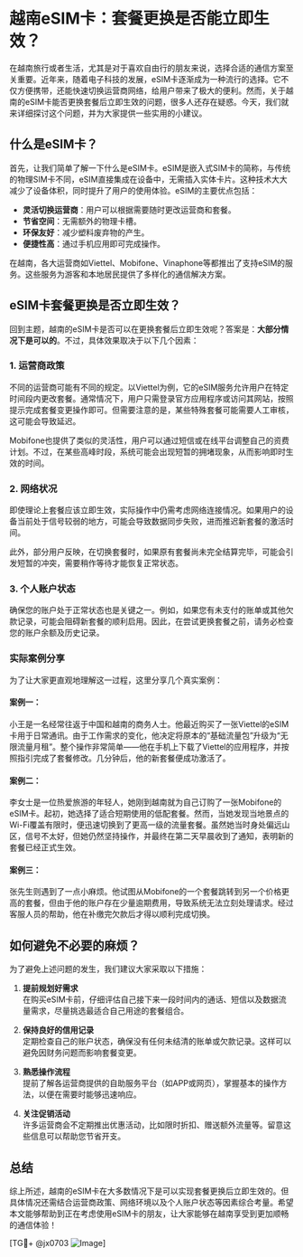 # 越南eSIM卡：套餐更换是否能立即生效？

在越南旅行或者生活，尤其是对于喜欢自由行的朋友来说，选择合适的通信方案至关重要。近年来，随着电子科技的发展，eSIM卡逐渐成为一种流行的选择。它不仅方便携带，还能快速切换运营商网络，给用户带来了极大的便利。然而，关于越南的eSIM卡能否更换套餐后立即生效的问题，很多人还存在疑惑。今天，我们就来详细探讨这个问题，并为大家提供一些实用的小建议。

## 什么是eSIM卡？

首先，让我们简单了解一下什么是eSIM卡。eSIM是嵌入式SIM卡的简称，与传统的物理SIM卡不同，eSIM直接集成在设备中，无需插入实体卡片。这种技术大大减少了设备体积，同时提升了用户的使用体验。eSIM的主要优点包括：

- **灵活切换运营商**：用户可以根据需要随时更改运营商和套餐。
- **节省空间**：无需额外的物理卡槽。
- **环保友好**：减少塑料废弃物的产生。
- **便捷性高**：通过手机应用即可完成操作。

在越南，各大运营商如Viettel、Mobifone、Vinaphone等都推出了支持eSIM的服务。这些服务为游客和本地居民提供了多样化的通信解决方案。

## eSIM卡套餐更换是否立即生效？

回到主题，越南的eSIM卡是否可以在更换套餐后立即生效呢？答案是：**大部分情况下是可以的**。不过，具体效果取决于以下几个因素：

### 1. **运营商政策**

不同的运营商可能有不同的规定。以Viettel为例，它的eSIM服务允许用户在特定时间段内更改套餐。通常情况下，用户只需登录官方应用程序或访问其网站，按照提示完成套餐变更操作即可。但需要注意的是，某些特殊套餐可能需要人工审核，这可能会导致延迟。

Mobifone也提供了类似的灵活性，用户可以通过短信或在线平台调整自己的资费计划。不过，在某些高峰时段，系统可能会出现短暂的拥堵现象，从而影响即时生效的时间。

### 2. **网络状况**

即使理论上套餐应该立即生效，实际操作中仍需考虑网络连接情况。如果用户的设备当前处于信号较弱的地方，可能会导致数据同步失败，进而推迟新套餐的激活时间。

此外，部分用户反映，在切换套餐时，如果原有套餐尚未完全结算完毕，可能会引发短暂的冲突，需要稍作等待才能恢复正常状态。

### 3. **个人账户状态**

确保您的账户处于正常状态也是关键之一。例如，如果您有未支付的账单或其他欠款记录，可能会阻碍新套餐的顺利启用。因此，在尝试更换套餐之前，请务必检查您的账户余额及历史记录。

### 实际案例分享

为了让大家更直观地理解这一过程，这里分享几个真实案例：

#### 案例一：
小王是一名经常往返于中国和越南的商务人士。他最近购买了一张Viettel的eSIM卡用于日常通讯。由于工作需求的变化，他决定将原本的“基础流量包”升级为“无限流量月租”。整个操作非常简单——他在手机上下载了Viettel的应用程序，并按照指引完成了套餐修改。几分钟后，他的新套餐便成功激活了。

#### 案例二：
李女士是一位热爱旅游的年轻人，她刚到越南就为自己订购了一张Mobifone的eSIM卡。起初，她选择了适合短期使用的低配套餐。然而，当她发现当地景点的Wi-Fi覆盖有限时，便迅速切换到了更高一级的流量套餐。虽然她当时身处偏远山区，信号不太好，但她仍然坚持操作，并最终在第二天早晨收到了通知，表明新的套餐已经正式生效。

#### 案例三：
张先生则遇到了一点小麻烦。他试图从Mobifone的一个套餐跳转到另一个价格更高的套餐，但由于他的账户存在少量逾期费用，导致系统无法立刻处理请求。经过客服人员的帮助，他在补缴完欠款后才得以顺利完成切换。

## 如何避免不必要的麻烦？

为了避免上述问题的发生，我们建议大家采取以下措施：

1. **提前规划好需求**  
   在购买eSIM卡前，仔细评估自己接下来一段时间内的通话、短信以及数据流量需求，尽量挑选最适合自己用途的套餐组合。

2. **保持良好的信用记录**  
   定期检查自己的账户状态，确保没有任何未结清的账单或欠款记录。这样可以避免因财务问题而影响套餐变更。

3. **熟悉操作流程**  
   提前了解各运营商提供的自助服务平台（如APP或网页），掌握基本的操作方法，以便在需要时能够迅速响应。

4. **关注促销活动**  
   许多运营商会不定期推出优惠活动，比如限时折扣、赠送额外流量等。留意这些信息可以帮助您节省开支。

## 总结

综上所述，越南的eSIM卡在大多数情况下是可以实现套餐更换后立即生效的。但具体情况还需结合运营商政策、网络环境以及个人账户状态等因素综合考量。希望本文能够帮助到正在考虑使用eSIM卡的朋友，让大家能够在越南享受到更加顺畅的通信体验！

[TG💪+ @jx0703 ![Image](https://github.com/user-attachments/assets/dbca1d08-cadb-493c-b0ec-ad6f7a83f270)]